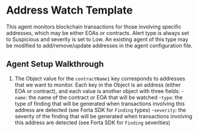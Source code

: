 # Address Watch Template

This agent monitors blockchain transactions for those involving specific addresses, which may be either EOAs or contracts.
Alert type is always set to Suspicious and severity is set to Low. An existing agent of this type may be modified to add/remove/update
addresses in the agent configuration file.

## Agent Setup Walkthrough

1. The Object value for the `contractName1` key corresponds to addresses that we want to monitor.  Each
key in the Object is an address (either EOA or contract), and each value is another object with three fields:
  -`name`: the name of the contract or EOA that will be watched
  -`type`: the type of finding that will be generated when transactions involving this address are detected (see
  Forta SDK for `Finding` types)
  -`severity`: the severity of the finding that will be generated when transactions involving this address are
  detected (see Forta SDK for `Finding` severities)
